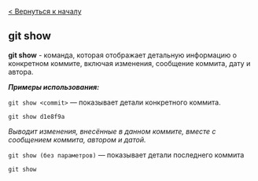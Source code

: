 [< Вернуться к началу](./readme.md)

## git show

**git show** - команда, которая отображает детальную информацию о конкретном коммите, включая изменения, сообщение коммита, дату и автора.

***Примеры использования:***

`git show <commit>` — показывает детали конкретного коммита.
```bash=
git show d1e8f9a
```
*Выводит изменения, внесённые в данном коммите, вместе с сообщением коммита, автором и датой.*

`git show (без параметров)` — показывает детали последнего коммита
```bash=
git show
```
